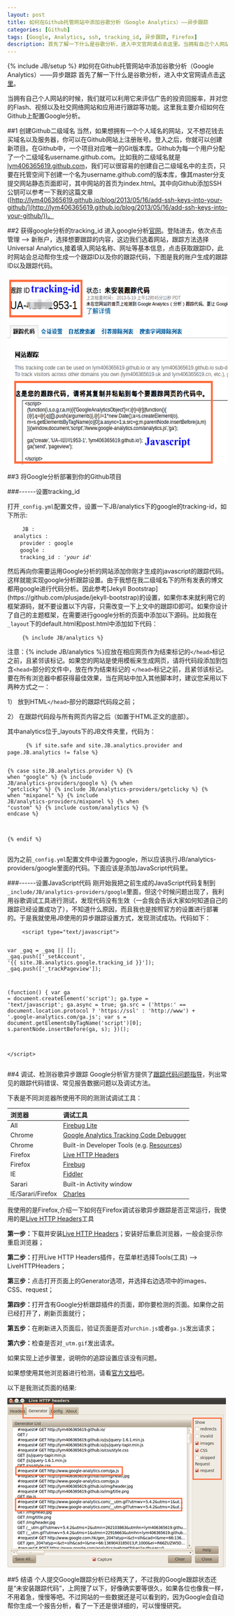 ```yaml
---
layout: post
title: 如何在Github托管网站中添加谷歌分析（Google Analytics）——异步跟踪
categories: [Github]
tags: [Google, Analytics, ssh, tracking_id, 异步跟踪, Firefox]
description: 首先了解一下什么是谷歌分析，进入中文官网请点击这里。当拥有自己个人网站的时候，我们就可以利用它来评估广告的投资回报率，并对您的Flash、视频以及社交网络网站和应用进行跟踪等功能。这里我主要介绍如何在Github上配置Google分析
---
```

{% include JB/setup %}
#如何在Github托管网站中添加谷歌分析（Google Analytics）——异步跟踪
首先了解一下什么是谷歌分析，进入中文官网请点击[这里](http://www.google.cn/intl/zh-CN/analytics/)。

当拥有自己个人网站的时候，我们就可以利用它来评估广告的投资回报率，并对您的Flash、视频以及社交网络网站和应用进行跟踪等功能。这里我主要介绍如何在Github上配置Google分析。

##1 创建Github二级域名
当然，如果想拥有一个个人域名的网站，又不想花钱去买域名以及服务器，你可以在Github网站上注册账号。登入之后，你就可以创建新项目。在Github中，一个项目对应唯一的Git版本库。Github为每一个用户分配了一个二级域名username.github.com。比如我的二级域名就是[lym406365619.github.com](http://lym406365619.github.io)，我们可以很容易的创建自己二级域名中的主页，只要在托管空间下创建一个名为username.github.com的版本库，像其master分支提交网站静态页面即可，其中网站的首页为index.html。其中向Github添加SSH公钥可以参考一下我的这篇文章([http://lym406365619.github.io/blog/2013/05/16/add-ssh-keys-into-your-github/](http://lym406365619.github.io/blog/2013/05/16/add-ssh-keys-into-your-github/))。

##2 获得google分析的tracking_id
进入google分析[官网](http://www.google.cn/intl/zh-CN/analytics/)。登陆进去，依次点击管理 --> 新账户，选择想要跟踪的内容，这边我们选着网站，跟踪方法选择Universal Analytics,接着填入网站名称、网址等基本信息，点击获取跟踪ID，此时网站会总动帮你生成一个跟踪ID以及你的跟踪代码，下图是我的账户生成的跟踪ID以及跟踪代码。

<img src="/img/blog/google_analytics.png" width="578px" height="431px" class="pic" alt="谷歌分析ID以及跟踪代码"></img>

##3 将Google分析部署到你的Github项目

###------设置tracking_id

打开<code>&#95;config.yml</code>配置文件，设置一下JB/analytics下的google的tracking-id，如下所示:
<div class="highlight">
  <pre>
    <code class="text">JB :
  analytics :
    provider : google 
    google : 
    tracking_id : '<em>your id</em>'</code></pre>
</div>
然后再向你需要运用Google分析的网站添加你刚才生成的javascript的跟踪代码。这样就能实现google分析跟踪设置。由于我想在我二级域名下的所有发表的博文都用google进行代码分析。因此参考[Jekyll Bootstrap](https://github.com/plusjade/jekyll-bootstrap)的设置，如果你本来就利用它的框架源码，就不要设置以下内容，只需改变一下上文中的跟踪ID即可。如果你设计了自己的主题框架，在需要进行google分析的页面中添加以下源码。比如我在<code>&#95;layout</code>下的default.html和post.html中添加如下代码：

<div class="highlight">
  <pre>
    <code class="text">&#123;% include JB/analytics %}</code></pre>
</div>

注意：&#123;% include JB/analytics %}应放在相应网页作为结束标记的<code>&#60;/head></code>标记之前，且紧邻该标记。如果您的网站是使用模板来生成网页，请将代码段添加到包含<code>&#60;head></code>部分的文件中，放在作为结束标记的 <code>&#60;/head></code>标记之前，且紧邻该标记。要在所有浏览器中都获得最佳效果，当在网站中加入其他脚本时，建议您采用以下两种方式之一：

1） 放到HTML<code>&#60;/head></code>部分的跟踪代码段之前；

2） 在跟踪代码段与所有网页内容之后（如置于HTML正文的底部）。

其中analytics位于_layouts下的JB文件夹里，代码为：
<div class="highlight">
  <pre>
     <code class="text">&#123;% <span class="ck">if</span> site.safe and site.JB.analytics.provider and page.JB.analytics != false %}

  &#123;% <span class="ck">case</span> site.JB.analytics.provider %}
  &#123;% <span class="ck">when</span> "google" %}
    &#123;% include JB/analytics-providers/google %}
  &#123;% <span class="ck">when</span> "getclicky" %}
    &#123;% include JB/analytics-providers/getclicky %}
  &#123;% <span class="ck">when</span> "mixpanel" %}
    &#123;% include JB/analytics-providers/mixpanel %}
  &#123;% <span class="ck">when</span> "custom" %}
    &#123;% include custom/analytics %}
  &#123;% <span class="ck">endcase</span> %}

&#123;% <span class="ck">endif</span> %}</code></pre>
</div>
因为之前<code>&#95;config.yml</code>配置文件中设置为google，所以应该执行JB/analytics-providers/google里面的代码。下面应该是添加JavaScript代码里。

###------设置JavaScript代码
刚开始我把之前生成的JavaScript代码复制到<code>&#95;include/JB/analytics-providers/google</code>里面，但这个时候问题出现了，我利用谷歌调试工具进行测试，发现代码没有生效（一会我会告诉大家如何知道自己的跟踪已经设置成功了），不知道什么原因，而且我也是按照官方的设置进行部署的。于是我就使用JB使用的异步跟踪设置方式，发现测试成功。代码如下：
<div class="highlight">
  <pre>
    <code class="text">&#60;script type="text/javascript">

  <span class="jk">var</span> _gaq = _gaq || [];
  _gaq.<span class="jm">push</span>([<span class="jv">'_setAccount'</span>, <span class="jv">'{{ site.JB.analytics.google.tracking_id }}'</span>]);
  _gaq.<span class="jm">push</span>(['_trackPageview']);

  (<span class="jk">function</span>() {
    <span class="jk">var</span> ga = document.<span class="jm">createElement</span>('script'); ga.type = 'text/javascript'; ga.async = true;
    ga.src = ('https:' == document.location.protocol ? 'https://ssl' : 'http://www') + '.google-analytics.com/ga.js';
    <span class="jk">var</span> s = document.getElementsByTagName('script')[0]; s.parentNode.insertBefore(ga, s);
  })();

&#60;/script></code></pre>
</div>


##4 调试、检测谷歌异步跟踪
Google分析官方提供了[跟踪代码问题指导](https://developers.google.com/analytics/resources/articles/gaTrackingTroubleshooting?hl=zh-CN)，列出常见的跟踪代码错误、常见报告数据问题以及调试方法。

下表是不同浏览器所使用不同的测测试调试工具：

浏览器 | 调试工具
:------|:----------
All | [Firebug Lite](http://getfirebug.com/firebuglite)
Chrome | [Google Analytics Tracking Code Debugger](https://chrome.google.com/extensions/detail/jnkmfdileelhofjcijamephohjechhna)
Chrome | Built-in Developer Tools (e.g. [Resources](http://www.chromium.org/devtools/google-chrome-developer-tools-tutorial#resources))
Firefox | [Live HTTP Headers](http://livehttpheaders.mozdev.org/installation.html)
Firefox | [Firebug](https://addons.mozilla.org/en-US/firefox/addon/1843)
IE | [Fiddler](http://www.fiddlertool.com/fiddler/)
Sarari | Built-in Activity window
IE/Sarari/Firefox | [Charles](http://www.xk72.com/charles/download.php)

我使用的是Firefox,介绍一下如何在Firefox调试谷歌异步跟踪是否正常运行，我使用的是[Live HTTP Headers](http://livehttpheaders.mozdev.org/installation.html)工具

<strong>第一步：</strong>下载并安装[Live HTTP Headers](http://livehttpheaders.mozdev.org/installation.html)；安装好后重启浏览器，一般会提示你重启浏览器；

<strong>第二步：</strong>打开Live HTTP Headers插件，在菜单栏选择Tools(工具) --> LiveHTTPHeaders；

<strong>第三步：</strong>点击打开页面上的Generator选项，并选择右边选项中的images、CSS、request；

<strong>第四步：</strong>打开含有Google分析跟踪插件的页面，即你要检测的页面。如果你之前已经打开了，刷新页面就行；

<strong>第五步：</strong>在刷新进入页面后，验证页面是否对<code>urchin.js</code>或者<code>ga.js</code>发出请求；

<strong>第六步：</strong>检查是否对<code>_utm.gif</code>发出请求。

如果实现上述步骤里，说明你的追踪设置应该没有问题。

如果想使用其他浏览器进行检测，请看[官方文档](https://developers.google.com/analytics/resources/articles/gaTrackingTroubleshooting?hl=zh-CN)吧。

以下是我测试页面的结果:

<img src="/img/blog/google_tracking.png" width="500px" height="387" alt="Google跟踪分析调试结果" class="pic"></img>

##5 结语
个人提交Google跟踪分析已经两天了，不过我的Google跟踪状态还是“未安装跟踪代码”，上网搜了以下，好像确实要等很久，如果各位也像我一样，不用着急，慢慢等吧。不过网站的一些数据还是可以看到的，因为Google会自动帮你生成一个报告分析，看了一下还是很详细的，可以慢慢研究。